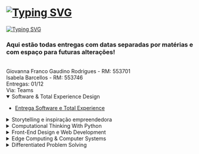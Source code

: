 # <a href="https://git.io/typing-svg"><img src="https://readme-typing-svg.demolab.com?font=Fira+Code&pause=1000&color=F51DF7&random=false&width=435&lines=GLOBAL+SOLUTION+" alt="Typing SVG" /></a>

[![Typing SVG](https://readme-typing-svg.demolab.com?font=Fira+Code&pause=1000&color=F51DF7&random=false&width=435&lines=ESBP+-+AGO+2023)](https://git.io/typing-svg)
### Aqui estão todas entregas com datas separadas por matérias e com espaço para futuras alterações!
<br> 
Giovanna Franco Gaudino Rodrigues - RM: 553701 
<br>
Isabela Barcellos - RM: 553746 
<br>
Entregas: 01/12 
<br>
Via: Teams 
<br>

<details open>
<summary> Software & Total Experience Design </summary>
  <ul>
    <li> <a href="https://github.com/GlobalSolutionESBP/GS-Software-TotalExperience.git">  Entrega Software e Total Experience </a> </li>
  </ul>
</details>

<details>
<summary> Storytelling e inspiração empreendedora  </summary>
  <ul>
    <li>  <a href="https://github.com/GlobalSolutionESBP/GS-StorytellingEInspiracaoEmpreendedora.git"> Entrega Sotrytelling e Inspiração Empreendedora </a> </li>
  </ul>
</details>

<details>
<summary> Computational Thinking With Python </summary>
<ul>
    <li> <a href="https://github.com/GlobalSolutionESBP/GS-Python.git"> Entrega Computing Thinking With Python </a> </li>
  </ul>
</details>
   
<details >
<summary> Front-End Design e Web Development </summary>
  <ul>
    <li> <a href="https://github.com/GlobalSolutionESBP/GS-Front_Web.git"> Entrega Front-End e Web Development </a>  </li>
  </ul>
</details>

<details>
<summary> Edge Computing & Computer Systems </summary>
    <ul>
    <li> <a href="https://github.com/GlobalSolutionESBP/GS-EDGE.git"> Entrega Edge Computing e Computer Systems </a> </li>
  </ul>
</details>

<details>
<summary> Differentiated Problem Solving </summary>
<ul>
    <li> <a href="https://github.com/GlobalSolutionESBP/GS-DifferentiatedSolvingProblem.git"> Entrega Differentiated Problem Solving </a> </li>
  </ul>
</details>
  

